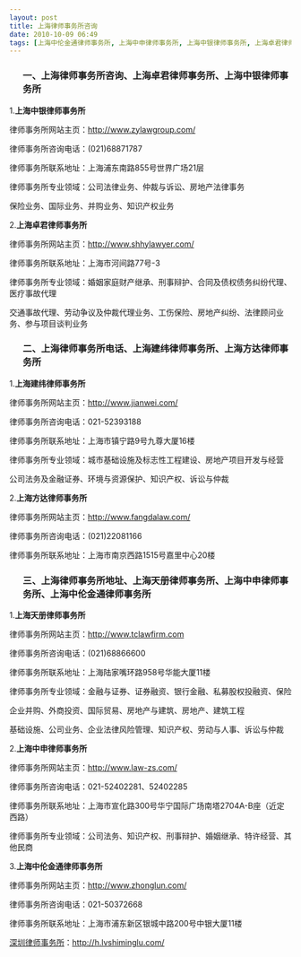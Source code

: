 ```yaml
---
layout: post
title: 上海律师事务所咨询
date: 2010-10-09 06:49
tags: [上海中伦金通律师事务所, 上海中申律师事务所, 上海中银律师事务所, 上海卓君律师事务所, 上海天册律师事务所, 上海建纬律师事务所, 上海律师事务所地址, 上海律师事务所电话, 上海方达律师事务所, 深圳律师事务所, 深圳法律咨询电话]
---
```

<ol>
<h3>一、上海律师事务所咨询、上海卓君律师事务所、上海中银律师事务所</h3>
</ol>
1.<strong>上海中银律师事务所</strong>

律师事务所网站主页：http://www.zylawgroup.com/

律师事务所咨询电话：(021)68871787

律师事务所联系地址：上海浦东南路855号世界广场21层

律师事务所专业领域：公司法律业务、仲裁与诉讼、房地产法律事务

保险业务、国际业务、并购业务、知识产权业务

2.<strong>上海卓君律师事务所</strong>

律师事务所网站主页：http://www.shhylawyer.com/

律师事务所联系地址：上海市河间路77号-3

律师事务所专业领域：婚姻家庭财产继承、刑事辩护、合同及债权债务纠纷代理、医疗事故代理

交通事故代理、劳动争议及仲裁代理业务、工伤保险、房地产纠纷、法律顾问业务、参与项目谈判业务
<ol>
<h3>二、上海律师事务所电话、上海建纬律师事务所、上海方达律师事务所</h3>
</ol>
1.<strong>上海建纬律师事务所</strong>

律师事务所网站主页：http://www.jianwei.com/

律师事务所咨询电话：021-52393188

律师事务所联系地址：上海市镇宁路9号九尊大厦16楼

律师事务所专业领域：城市基础设施及标志性工程建设、房地产项目开发与经营

公司法务及金融证券、环境与资源保护、知识产权、诉讼与仲裁

2.<strong>上海方达律师事务所</strong>

律师事务所网站主页：http://www.fangdalaw.com/

律师事务所咨询电话：(021)22081166

律师事务所联系地址：上海市南京西路1515号嘉里中心20楼
<ol>
<h3>三、上海律师事务所地址、上海天册律师事务所、上海中申律师事务所、上海中伦金通律师事务所</h3>
</ol>
1.<strong>上海天册律师事务所</strong>

律师事务所网站主页：http://www.tclawfirm.com

律师事务所咨询电话：(021)68866600

律师事务所联系地址：上海陆家嘴环路958号华能大厦11楼

律师事务所专业领域：金融与证券、证券融资、银行金融、私募股权投融资、保险

企业并购、外商投资、国际贸易、房地产与建筑、房地产、建筑工程

基础设施、公司业务、企业法律风险管理、知识产权、劳动与人事、诉讼与仲裁

2.<strong>上海中申律师事务所</strong>

律师事务所网站主页：http://www.law-zs.com/

律师事务所咨询电话：021-52402281、52402285

律师事务所联系地址：上海市宣化路300号华宁国际广场南塔2704A-B座（近定西路）

律师事务所专业领域：公司法务、知识产权、刑事辩护、婚姻继承、特许经营、其他民商

3.<strong>上海中伦金通律师事务所</strong>

律师事务所网站主页：http://www.zhonglun.com/

律师事务所咨询电话：021-50372668

律师事务所联系地址：上海市浦东新区银城中路200号中银大厦11楼

<a href="http://h.lvshiminglu.com/">深圳律师事务所</a>：<a href="http://h.lvshiminglu.com/">http://h.lvshiminglu.com/</a>

